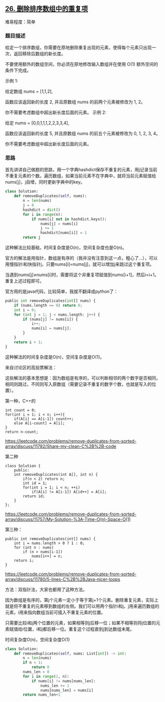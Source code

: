 ## [26. 删除排序数组中的重复项](https://leetcode-cn.com/problems/remove-duplicates-from-sorted-array/)

难易程度：简单

### 题目描述

给定一个排序数组，你需要在原地删除重复出现的元素，使得每个元素只出现一次，返回移除后数组的新长度。

不要使用额外的数组空间，你必须在原地修改输入数组并在使用 O(1) 额外空间的条件下完成。

示例 1:

给定数组 nums = [1,1,2], 

函数应该返回新的长度 2, 并且原数组 nums 的前两个元素被修改为 1, 2。 

你不需要考虑数组中超出新长度后面的元素。
示例 2:

给定 nums = [0,0,1,1,1,2,2,3,3,4],

函数应该返回新的长度 5, 并且原数组 nums 的前五个元素被修改为 0, 1, 2, 3, 4。

你不需要考虑数组中超出新长度后面的元素。

### 思路

首先讲讲自己做题的思路，用一个字典hashdict保存不重复的元素，用j记录当前不重复元素的个数。遍历数组，如果当前元素不在字典中，就将当前元素赋值给nums[j]，j自增，同时更新字典中的key。

```python
class Solution:
    def removeDuplicates(self, nums):
        n = len(nums)
        j = 0
        hashdict = dict()
        for i in range(n):
            if nums[i] not in hashdict.keys():
                nums[j] = nums[i]
                j += 1
                hashdict[nums[i]] = 1
        return j
```

这种解法比较基础，时间复杂度是O(n)，空间复杂度也是O(n)。



官方的解法是用指针，数组是有序的（我并没有注意到这一点，粗心了...），可以用慢指针i和快指针j，只要nums[i]=nums[j]，就可以增加j来跳过这个重复项。

当遇到nums[j]≠nums[i]时，需要将这个非重复项赋值到nums[i+1]，然后i=i+1。重复上述过程即可。

官方用的是java代码，比较简单，我就不翻译成python了：

```python
public int removeDuplicates(int[] nums) {
    if (nums.length == 0) return 0;
    int i = 0;
    for (int j = 1; j < nums.length; j++) {
        if (nums[j] != nums[i]) {
            i++;
            nums[i] = nums[j];
        }
    }
    return i + 1;
}
```

这种解法的时间复杂度是O(n)，空间复杂度是O(1)。

来自讨论区的高投票解法：

这些解法的基本思想是：因为数组是有序的，可以判断相邻的两个数字是否相同，相同则跳过，不同则写入原数组（需要记录不重复的数字个数，也就是写入的位置）。

第一种，C++的

```
int count = 0;
for(int i = 1; i < n; i++){
    if(A[i] == A[i-1]) count++;
    else A[i-count] = A[i];
}
return n-count;
```

https://leetcode.com/problems/remove-duplicates-from-sorted-array/discuss/11782/Share-my-clean-C%2B%2B-code

第二种

```
class Solution {
    public:
    int removeDuplicates(int A[], int n) {
        if(n < 2) return n;
        int id = 1;
        for(int i = 1; i < n; ++i) 
            if(A[i] != A[i-1]) A[id++] = A[i];
        return id;
    }
};
```

https://leetcode.com/problems/remove-duplicates-from-sorted-array/discuss/11757/My-Solution-%3A-Time-O(n)-Space-O(1)

第三种：

```
public int removeDuplicates(int[] nums) {
    int i = nums.length > 0 ? 1 : 0;
    for (int n : nums)
        if (n > nums[i-1])
            nums[i++] = n;
    return i;
}
```

https://leetcode.com/problems/remove-duplicates-from-sorted-array/discuss/11780/5-lines-C%2B%2BJava-nicer-loops



方法：双指针法，大家也都用了这种方法。

因为数组是有序的，第j个元素一定小于等于第j+1个元素。删除重复元素，实际上就是将不重复的元素移到数组的左侧。我们可以用两个指针i和j，j用来遍历数组的元素，i用来指向数组当前可插入不重复元素的位置。

只需要比较i和j两个位置的元素，如果相等则j后移一位；如果不相等则将j位置的元素赋值给i位置，i和j都后移一位。重复这个过程直到j到达数组末尾。

时间复杂度O(n)，空间复杂度O(1)

```python
class Solution:
    def removeDuplicates(self, nums: List[int]) -> int:
        n = len(nums)
        if n < 1:
            return 0
        nums_len = 0
        for i in range(1, n):
            if nums[i] != nums[nums_len]:
                nums_len += 1
                nums[nums_len] = nums[i]
        return nums_len+1
```

